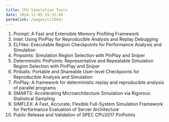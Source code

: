 ```yaml
---
title: CPU Simulation Tools
date: 2024-11-05 15:32:49
permalink: /pages/cc7044/
---
```


1. Prompt: A Fast and Extensible Memory Profiling Framework
2. Intel: Using PinPlay for Reproducible Analysis and Replay Debugging
3. ELFiles: Executable Region Checkpoints for Performance Analysis and Simulation
4. Pinpoints: Simulation Region Selection with PinPlay and Sniper
5. Deterministic PinPoints: Representative and Repeatable Simulation Region Selection with PinPlay and Sniper
6. Pinballs: Portable and Shareable User-level Checkpoints for Reproducible Analysis and Simulation
7. PinPlay: A framework for deterministic replay and reproducible analysis of parallel programs
8. SMARTS: Accelerating Microarchitecture Simulation via Rigorous Statistical Sampling
9. SIMFLEX: A Fast, Accurate, Flexible Full-System Simulation Framework for Performance Evaluation of Server Architecture
10. Public Release and Validation of SPEC CPU2017 PinPoints
